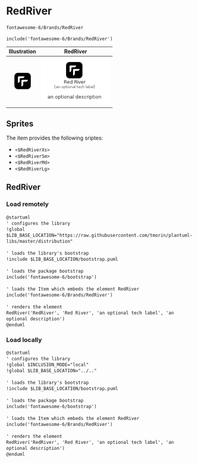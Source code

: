 # RedRiver


```text
fontawesome-6/Brands/RedRiver
```

```text
include('fontawesome-6/Brands/RedRiver')
```



| Illustration | RedRiver |
| :---: | :---: |
| ![illustration for Illustration](../../fontawesome-6/Brands/RedRiver.png) | ![illustration for RedRiver](../../fontawesome-6/Brands/RedRiver.Local.png) |



## Sprites
The item provides the following sriptes:

- `<$RedRiverXs>`
- `<$RedRiverSm>`
- `<$RedRiverMd>`
- `<$RedRiverLg>`





## RedRiver

### Load remotely
```plantuml
@startuml
' configures the library
!global $LIB_BASE_LOCATION="https://raw.githubusercontent.com/tmorin/plantuml-libs/master/distribution"

' loads the library's bootstrap
!include $LIB_BASE_LOCATION/bootstrap.puml

' loads the package bootstrap
include('fontawesome-6/bootstrap')

' loads the Item which embeds the element RedRiver
include('fontawesome-6/Brands/RedRiver')

' renders the element
RedRiver('RedRiver', 'Red River', 'an optional tech label', 'an optional description')
@enduml
```

### Load locally
```plantuml
@startuml
' configures the library
!global $INCLUSION_MODE="local"
!global $LIB_BASE_LOCATION="../.."

' loads the library's bootstrap
!include $LIB_BASE_LOCATION/bootstrap.puml

' loads the package bootstrap
include('fontawesome-6/bootstrap')

' loads the Item which embeds the element RedRiver
include('fontawesome-6/Brands/RedRiver')

' renders the element
RedRiver('RedRiver', 'Red River', 'an optional tech label', 'an optional description')
@enduml
```

